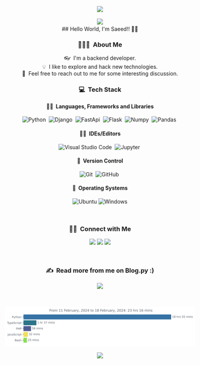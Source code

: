 
<p align="center">
  <img src="https://capsule-render.vercel.app/api?type=waving&color=gradient&height=90&section=header"/>
</p>
<div align="center">
  <img height="200" src="https://media.giphy.com/media/y5OffROvBod0s/giphy.gif"  />
</div>
<div align="center">
##  Hello World, I'm Saeed!! 👋👋

### 👨🏻‍💻 &nbsp;About Me

👓 &nbsp;I'm a backend developer. \
💡 &nbsp;I like to explore and hack new technologies.\
💬 &nbsp;Feel free to reach out to me for some interesting discussion.
  
 ### 💻 &nbsp;Tech Stack

#### 👨‍💻 &nbsp;Languages, Frameworks and Libraries 
![Python](https://img.shields.io/badge/-Python-05122A?style=flat&logo=python)&nbsp;
![Django](https://img.shields.io/badge/-django-05122A?style=flat&logo=django)&nbsp;
![FastApi](https://img.shields.io/badge/-fastapi-05122A?style=flat&logo=fastapi)&nbsp;
![Flask](https://img.shields.io/badge/-Flask-05122A?style=flat&logo=flask)&nbsp;
![Numpy](https://img.shields.io/badge/-Numpy-05122A?style=flat&logo=numpy)&nbsp;
![Pandas](https://img.shields.io/badge/-Pandas-05122A?style=flat&logo=pandas)&nbsp;


#### 👨‍🔧 &nbsp;IDEs/Editors
![Visual Studio Code](https://img.shields.io/badge/-Visual%20Studio%20Code-05122A?style=flat&logo=visual-studio-code&logoColor=007ACC)&nbsp;
![Jupyter](https://img.shields.io/badge/-Jupyter-05122A?style=flat&logo=jupyter)&nbsp;

#### 🔧 &nbsp;Version Control 
![Git](https://img.shields.io/badge/-Git-05122A?style=flat&logo=git)&nbsp;
![GitHub](https://img.shields.io/badge/-GitHub-05122A?style=flat&logo=github)&nbsp;


#### 🐧 &nbsp;Operating Systems
![Ubuntu](https://img.shields.io/badge/-Ubuntu-05122A?style=flat&logo=ubuntu)
![Windows](https://img.shields.io/badge/-Windows-05122A?style=flat&logo=windows)

<br />
  
  
### 🤝🏻 &nbsp;Connect with Me

<p align="center">
    <a href="https://www.linkedin.com/in/saeed-ramezani/"><img src="https://img.shields.io/badge/-Saeed Ramezani-0077B5?style=flat&logo=Linkedin&logoColor=white"/></a>
    <a href="mailto:saeedramezani75@gmail.com"><img src="https://img.shields.io/badge/-saeedramezani75@gmail.com-D14836?style=flat&logo=Gmail&logoColor=white"/></a>
    <a href="https://stackoverflow.com/users/7618968/saeed-ramezani"><img src="https://img.shields.io/badge/-Saeed%20Ramezani-000000?style=flat&logo=stackoverflow"/></a>
</p>

<br />

### ✍️ &nbsp;Read more from me on Blog.py :)
<a href="https://blogdotpy.hashnode.dev/" target="_blank"><img src="https://img.shields.io/badge/Hashnode-2962FF?style=for-the-badge&logo=hashnode&logoColor=white"/></a>
<!-- HASHNODE_BLOG:START -->
<!-- HASHNODE_BLOG:END -->
<br/>

<img
  src="https://github.com/SaeedRz96/SaeedRz96/blob/main/images/stat.svg"
  alt="Avinal WakaTime Activity"
/>



<p align="center">
  <img src="https://capsule-render.vercel.app/api?type=waving&color=gradient&height=90&section=footer"/>
</p>
  
  <br />

</div>


###



